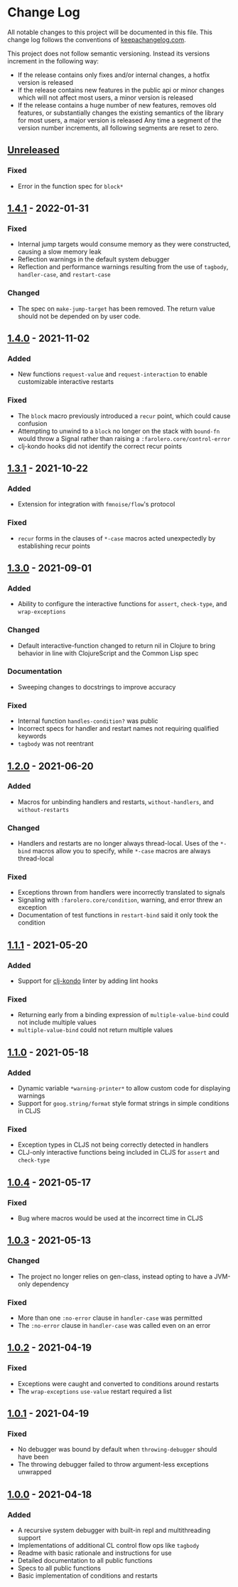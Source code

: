 # Change Log
All notable changes to this project will be documented in this file. This change log follows the conventions of [keepachangelog.com](http://keepachangelog.com/).

This project does not follow semantic versioning. Instead its versions increment in the following way:
- If the release contains only fixes and/or internal changes, a hotfix version is released
- If the release contains new features in the public api or minor changes which will not affect most users, a minor version is released
- If the release contains a huge number of new features, removes old features, or substantially changes the existing semantics of the library for most users, a major version is released
Any time a segment of the version number increments, all following segments are reset to zero.

## [Unreleased]
### Fixed
- Error in the function spec for `block*`

## [1.4.1] - 2022-01-31
### Fixed
- Internal jump targets would consume memory as they were constructed, causing a slow memory leak
- Reflection warnings in the default system debugger
- Reflection and performance warnings resulting from the use of `tagbody`, `handler-case`, and `restart-case`

### Changed
- The spec on `make-jump-target` has been removed. The return value should not be depended on by user code.

## [1.4.0] - 2021-11-02
### Added
- New functions `request-value` and `request-interaction` to enable customizable interactive restarts

### Fixed
- The `block` macro previously introduced a `recur` point, which could cause confusion
- Attempting to unwind to a `block` no longer on the stack with `bound-fn` would throw a Signal rather than raising a `:farolero.core/control-error`
- clj-kondo hooks did not identify the correct recur points

## [1.3.1] - 2021-10-22
### Added
- Extension for integration with `fmnoise/flow`'s protocol

### Fixed
- `recur` forms in the clauses of `*-case` macros acted unexpectedly by establishing recur points

## [1.3.0] - 2021-09-01
### Added
- Ability to configure the interactive functions for `assert`, `check-type`, and `wrap-exceptions`

### Changed
- Default interactive-function changed to return nil in Clojure to bring behavior in line with ClojureScript and the Common Lisp spec

### Documentation
- Sweeping changes to docstrings to improve accuracy

### Fixed
- Internal function `handles-condition?` was public
- Incorrect specs for handler and restart names not requiring qualified keywords
- `tagbody` was not reentrant

## [1.2.0] - 2021-06-20
### Added
- Macros for unbinding handlers and restarts, `without-handlers`, and `without-restarts`

### Changed
- Handlers and restarts are no longer always thread-local. Uses of the `*-bind` macros allow you to specify, while `*-case` macros are always thread-local

### Fixed
- Exceptions thrown from handlers were incorrectly translated to signals
- Signaling with `:farolero.core/condition`, warning, and error threw an exception
- Documentation of test functions in `restart-bind` said it only took the condition

## [1.1.1] - 2021-05-20
### Added
- Support for [clj-kondo](https://github.com/clj-kondo/clj-kondo) linter by adding lint hooks

### Fixed
- Returning early from a binding expression of `multiple-value-bind` could not include multiple values
- `multiple-value-bind` could not return multiple values

## [1.1.0] - 2021-05-18
### Added
- Dynamic variable `*warning-printer*` to allow custom code for displaying warnings
- Support for `goog.string/format` style format strings in simple conditions in CLJS

### Fixed
- Exception types in CLJS not being correctly detected in handlers
- CLJ-only interactive functions being included in CLJS for `assert` and `check-type`

## [1.0.4] - 2021-05-17
### Fixed
- Bug where macros would be used at the incorrect time in CLJS

## [1.0.3] - 2021-05-13
### Changed
- The project no longer relies on gen-class, instead opting to have a JVM-only dependency

### Fixed
- More than one `:no-error` clause in `handler-case` was permitted
- The `:no-error` clause in `handler-case` was called even on an error

## [1.0.2] - 2021-04-19
### Fixed
- Exceptions were caught and converted to conditions around restarts
- The `wrap-exceptions` `use-value` restart required a list

## [1.0.1] - 2021-04-19
### Fixed
- No debugger was bound by default when `throwing-debugger` should have been
- The throwing debugger failed to throw argument-less exceptions unwrapped

## [1.0.0] - 2021-04-18
### Added
- A recursive system debugger with built-in repl and multithreading support
- Implementations of additional CL control flow ops like `tagbody`
- Readme with basic rationale and instructions for use
- Detailed documentation to all public functions
- Specs to all public functions
- Basic implementation of conditions and restarts

[Unreleased]: https://github.com/IGJoshua/farolero/compare/v1.4.1...develop
[1.4.1]: https://github.com/IGJoshua/farolero/compare/v1.4.0...v1.4.1
[1.4.0]: https://github.com/IGJoshua/farolero/compare/v1.3.1...v1.4.0
[1.3.1]: https://github.com/IGJoshua/farolero/compare/v1.3.0...v1.3.1
[1.3.0]: https://github.com/IGJoshua/farolero/compare/v1.2.0...v1.3.0
[1.2.0]: https://github.com/IGJoshua/farolero/compare/v1.1.1...v1.2.0
[1.1.1]: https://github.com/IGJoshua/farolero/compare/v1.1.0...v1.1.1
[1.1.0]: https://github.com/IGJoshua/farolero/compare/v1.0.4...v1.1.0
[1.0.4]: https://github.com/IGJoshua/farolero/compare/v1.0.3...v1.0.4
[1.0.3]: https://github.com/IGJoshua/farolero/compare/v1.0.2...v1.0.3
[1.0.2]: https://github.com/IGJoshua/farolero/compare/v1.0.1...v1.0.2
[1.0.1]: https://github.com/IGJoshua/farolero/compare/v1.0.0...v1.0.1
[1.0.0]: https://github.com/IGJoshua/farolero/compare/e2f23793cbf91f7c6dc35e61028bd99c4578bb4a...v1.0.0
